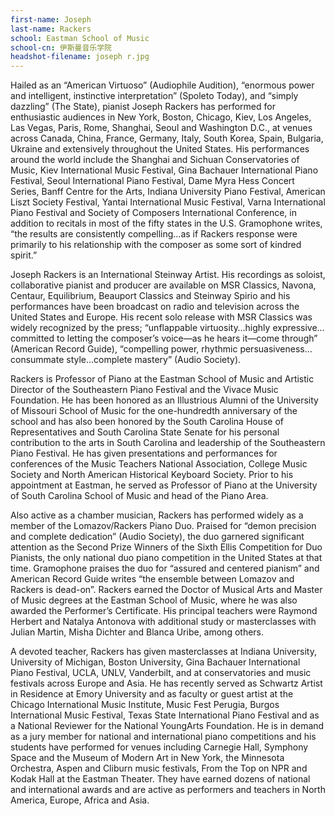 ```yaml
---
first-name: Joseph
last-name: Rackers
school: Eastman School of Music
school-cn: 伊斯曼音乐学院
headshot-filename: joseph r.jpg
---
```


Hailed as an “American Virtuoso” (Audiophile Audition), “enormous power and intelligent, instinctive interpretation” (Spoleto Today), and “simply dazzling” (The State), pianist Joseph Rackers has performed for enthusiastic audiences in New York, Boston, Chicago, Kiev, Los Angeles, Las Vegas, Paris, Rome, Shanghai, Seoul and Washington D.C., at venues across Canada, China, France, Germany, Italy, South Korea, Spain, Bulgaria, Ukraine and extensively throughout the United States. His performances around the world include the Shanghai and Sichuan Conservatories of Music, Kiev International Music Festival, Gina Bachauer International Piano Festival, Seoul International Piano Festival, Dame Myra Hess Concert Series, Banff Centre for the Arts, Indiana University Piano Festival, American Liszt Society Festival, Yantai International Music Festival, Varna International Piano Festival and Society of Composers International Conference, in addition to recitals in most of the fifty states in the U.S. Gramophone writes, “the results are consistently compelling…as if Rackers response were primarily to his relationship with the composer as some sort of kindred spirit.”

Joseph Rackers is an International Steinway Artist. His recordings as soloist, collaborative pianist and producer are available on MSR Classics, Navona, Centaur, Equilibrium, Beauport Classics and Steinway Spirio and his performances have been broadcast on radio and television across the United States and Europe.  His recent solo release with MSR Classics was widely recognized by the press; “unflappable virtuosity…highly expressive…committed to letting the composer’s voice—as he hears it—come through” (American Record Guide), “compelling power, rhythmic persuasiveness…consummate style…complete mastery” (Audio Society).

Rackers is Professor of Piano at the Eastman School of Music and Artistic Director of the Southeastern Piano Festival and the Vivace Music Foundation. He has been honored as an Illustrious Alumni of the University of Missouri School of Music for the one-hundredth anniversary of the school and has also been honored by the South Carolina House of Representatives and South Carolina State Senate for his personal contribution to the arts in South Carolina and leadership of the Southeastern Piano Festival. He has given presentations and performances for conferences of the Music Teachers National Association, College Music Society and North American Historical Keyboard Society. Prior to his appointment at Eastman, he served as Professor of Piano at the University of South Carolina School of Music and head of the Piano Area.


Also active as a chamber musician, Rackers has performed widely as a member of the Lomazov/Rackers Piano Duo. Praised for “demon precision and complete dedication” (Audio Society), the duo garnered significant attention as the Second Prize Winners of the Sixth Ellis Competition for Duo Pianists, the only national duo piano competition in the United States at that time. Gramophone praises the duo for “assured and centered pianism” and American Record Guide writes “the ensemble between Lomazov and Rackers is dead-on”. Rackers earned the Doctor of Musical Arts and Master of Music degrees at the Eastman School of Music, where he was also awarded the Performer’s Certificate. His principal teachers were Raymond Herbert and Natalya Antonova with additional study or masterclasses with Julian Martin, Misha Dichter and Blanca Uribe, among others.

A devoted teacher, Rackers has given masterclasses at Indiana University, University of Michigan, Boston University, Gina Bachauer International Piano Festival, UCLA, UNLV, Vanderbilt, and at conservatories and music festivals across Europe and Asia. He has recently served as Schwartz Artist in Residence at Emory University and as faculty or guest artist at the Chicago International Music Institute, Music Fest Perugia, Burgos International Music Festival, Texas State International Piano Festival and as a National Reviewer for the National YoungArts Foundation. He is in demand as a jury member for national and international piano competitions and his students have performed for venues including Carnegie Hall,
Symphony Space and the Museum of Modern Art in New York, the Minnesota Orchestra, Aspen and Cliburn music festivals, From the Top on NPR and Kodak Hall at the Eastman Theater. They have earned dozens of national and international awards and are active as performers and teachers in North America, Europe, Africa and Asia.
